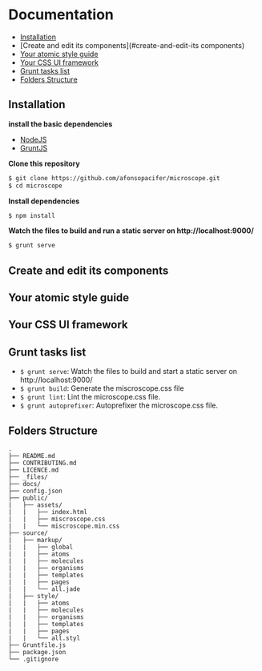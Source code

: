# Documentation

- [Installation](#Installation)
- [Create and edit its components](#create-and-edit-its components)
- [Your atomic style guide](#your-atomic-style-guide)
- [Your CSS UI framework](#your-css-ui-framework)
- [Grunt tasks list](#grunt-tasks-list)
- [Folders Structure](#folders-structure)

## Installation

**install the basic dependencies**

- [NodeJS](https://nodejs.org/en/)
- [GruntJS](http://gruntjs.com/)

**Clone this repository**
```sh
$ git clone https://github.com/afonsopacifer/microscope.git
$ cd microscope
```

**Install dependencies**
```sh
$ npm install
```

**Watch the files to build and run a static server on http://localhost:9000/**
```sh
$ grunt serve
```

## Create and edit its components

## Your atomic style guide

## Your CSS UI framework

## Grunt tasks list
- `$ grunt serve`: Watch the files to build and start a static server on http://localhost:9000/
- `$ grunt build`: Generate the miscroscope.css file
- `$ grunt lint`: Lint the microscope.css file.
- `$ grunt autoprefixer`: Autoprefixer the microscope.css file.

## Folders Structure
	.
	├── README.md
	├── CONTRIBUTING.md
	├── LICENCE.md
	├── _files/
	├── docs/
	├── config.json
	├── public/
	|   ├── assets/
	|   |   ├── index.html
	|   |   ├── miscroscope.css
	|   |   └── miscroscope.min.css
	├── source/
	|   ├── markup/
	|   |   ├── global
	|   |   ├── atoms
	|   |   ├── molecules
	|   |   ├── organisms
	|   |   ├── templates
	|   |   ├── pages
	|   |   └── all.jade
	|   ├── style/
	|   |   ├── atoms
	|   |   ├── molecules
	|   |   ├── organisms
	|   |   ├── templates
	|   |   ├── pages
	|   |   └── all.styl
	├── Gruntfile.js
	├── package.json
	└── .gitignore
